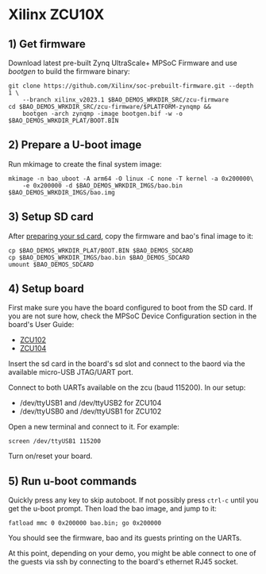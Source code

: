 # Xilinx ZCU10X

## 1) Get firmware

Download latest pre-built Zynq UltraScale+ MPSoC Firmware and use *bootgen*
to build the firmware binary:

```
git clone https://github.com/Xilinx/soc-prebuilt-firmware.git --depth 1 \
    --branch xilinx_v2023.1 $BAO_DEMOS_WRKDIR_SRC/zcu-firmware
cd $BAO_DEMOS_WRKDIR_SRC/zcu-firmware/$PLATFORM-zynqmp && 
    bootgen -arch zynqmp -image bootgen.bif -w -o $BAO_DEMOS_WRKDIR_PLAT/BOOT.BIN
```

## 2) Prepare a U-boot image

Run mkimage to create the final system image:

```
mkimage -n bao_uboot -A arm64 -O linux -C none -T kernel -a 0x200000\
    -e 0x200000 -d $BAO_DEMOS_WRKDIR_IMGS/bao.bin $BAO_DEMOS_WRKDIR_IMGS/bao.img
```

<!--- instruction#1 -->
## 3) Setup SD card

After [preparing your sd card](../../platforms/sdcard.md), copy the firmware and 
bao's final image to it:

```
cp $BAO_DEMOS_WRKDIR_PLAT/BOOT.BIN $BAO_DEMOS_SDCARD
cp $BAO_DEMOS_WRKDIR_IMGS/bao.bin $BAO_DEMOS_SDCARD
umount $BAO_DEMOS_SDCARD
```

<!--- instruction#2 -->
## 4) Setup board

First make sure you have the board configured to boot from the SD card. If you 
are not sure how, check the MPSoC Device Configuration section in the board's 
User Guide:

- [ZCU102](https://www.xilinx.com/support/documentation/boards_and_kits/zcu102/ug1182-zcu102-eval-bd.pdf) 
- [ZCU104](https://www.xilinx.com/support/documentation/boards_and_kits/zcu104/ug1267-zcu104-eval-bd.pdf)

Insert the sd card in the board's sd slot and connect to the baord via the 
available micro-USB JTAG/UART port.

Connect to both UARTs available on the zcu (baud 115200). In our setup:

* /dev/ttyUSB1 and /dev/ttyUSB2 for ZCU104
* /dev/ttyUSB0 and /dev/ttyUSB1 for ZCU102

Open a new terminal and connect to it. For example:

```
screen /dev/ttyUSB1 115200
```

Turn on/reset your board.

<!--- instruction#3 -->
## 5) Run u-boot commands

Quickly press any key to skip autoboot. If not possibly press `ctrl-c` until 
you get the u-boot prompt. Then load the bao image, and jump to it:

```
fatload mmc 0 0x200000 bao.bin; go 0x200000
```

You should see the firmware, bao and its guests printing on the UARTs.

At this point, depending on your demo, you might be able connect to one of the 
guests via ssh by connecting to the board's ethernet RJ45 socket.

<!--- instruction#end -->

<!-- Links -->

[firmware-from-scratch]: https://xilinx-wiki.atlassian.net/wiki/spaces/A/pages/18841722/ZCU102+Image+creation+in+OSL+flow
